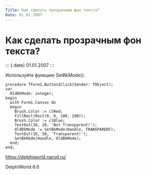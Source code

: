 ```yaml
---
Title: Как сделать прозрачным фон текста?
Date: 01.01.2007
---
```



Как сделать прозрачным фон текста?
==================================

::: {.date}
01.01.2007
:::

Используйте функцию SetBkMode():

    procedure TForm1.Button1Click(Sender: TObject);
    var
      OldBkMode: integer;
    begin
      with Form1.Canvas do
      begin
        Brush.Color := clRed;
        FillRect(Rect(0, 0, 100, 100));
        Brush.Color := clBlue;
        TextOut(10, 20, 'Not Transparent!');
        OldBkMode := SetBkMode(Handle, TRANSPARENT);
        TextOut(10, 50, 'Transparent!');
        SetBkMode(Handle, OldBkMode);
      end;
    end;

<https://delphiworld.narod.ru/>

DelphiWorld 6.0
